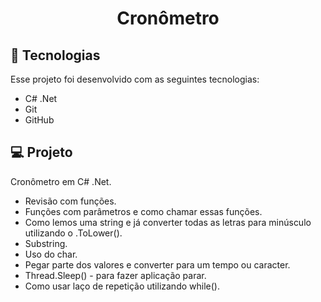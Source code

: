 <h1 align="center"> Cronômetro </h1>

## 🚀 Tecnologias

Esse projeto foi desenvolvido com as seguintes tecnologias:

- C# .Net
- Git
- GitHub


## 💻 Projeto

Cronômetro em C# .Net.

- Revisão com funções.
- Funções com parâmetros e como chamar essas funções.
- Como lemos uma string e já converter todas as letras para minúsculo utilizando o .ToLower().
- Substring.
- Uso do char. 
- Pegar parte dos valores e converter para um tempo ou  caracter. 
- Thread.Sleep() - para fazer aplicação parar.
- Como usar laço de repetição utilizando while().
